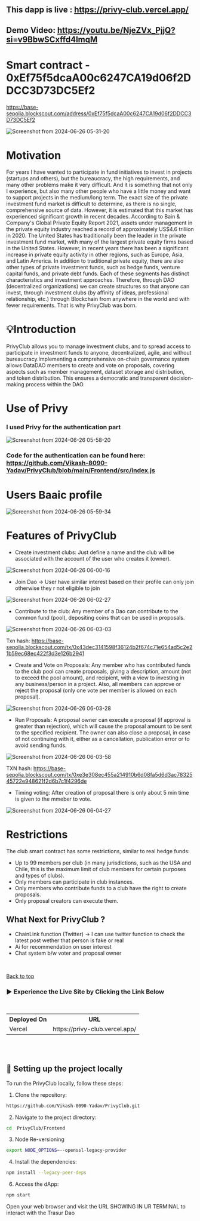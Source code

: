 



## This dapp is live : https://privy-club.vercel.app/

## Demo Video:  https://youtu.be/NjeZVx_PjjQ?si=v9BbwSCxffd4ImqM


# Smart contract  -  0xEf75f5dcaA00c6247CA19d06f2DDCC3D73DC5Ef2


https://base-sepolia.blockscout.com/address/0xEf75f5dcaA00c6247CA19d06f2DDCC3D73DC5Ef2


![Screenshot from 2024-06-26 05-31-20](https://github.com/Vikash-8090-Yadav/ArcDao/assets/85225156/54e978eb-8193-4a20-8f2c-ec7e510dce19)




#  Motivation

For years I have wanted to participate in fund initiatives to invest in projects (startups and others), but the bureaucracy, the high requirements, and many other problems make it very difficult. And it is something that not only I experience, but also many other people who have a little money and want to support projects in the medium/long term. The exact size of the private investment fund market is difficult to determine, as there is no single, comprehensive source of data. However, it is estimated that this market has experienced significant growth in recent decades. According to Bain & Company's Global Private Equity Report 2021, assets under management in the private equity industry reached a record of approximately US$4.6 trillion in 2020. The United States has traditionally been the leader in the private investment fund market, with many of the largest private equity firms based in the United States. However, in recent years there has been a significant increase in private equity activity in other regions, such as Europe, Asia, and Latin America. In addition to traditional private equity, there are also other types of private investment funds, such as hedge funds, venture capital funds, and private debt funds. Each of these segments has distinct characteristics and investment approaches. Therefore, through DAO (decentralized organizations) we can create structures so that anyone can invest, through investment clubs (by affinity of ideas, professional relationship, etc.) through Blockchain from anywhere in the world and with fewer requirements. That is why PrivyClub was born.


#  💡Introduction

PrivyClub allows you to manage investment clubs, and to spread access to participate in investment funds to anyone, decentralized, agile, and without bureaucracy.Implementing a comprehensive on-chain governance system allows DataDAO members to create and vote on proposals, covering aspects such as member management, dataset storage and distribution, and token distribution. This ensures a democratic and transparent decision-making process within the DAO.


# Use of Privy 

### I used Privy for the authentication part 

![Screenshot from 2024-06-26 05-58-20](https://github.com/Vikash-8090-Yadav/PrivyClub/assets/85225156/f2172a6c-97e9-48c4-a32f-dab759ede19b)


### Code for the authentication can be found here: https://github.com/Vikash-8090-Yadav/PrivyClub/blob/main/Frontend/src/index.js

# Users Baaic  profile 

![Screenshot from 2024-06-26 05-59-34](https://github.com/Vikash-8090-Yadav/PrivyClub/assets/85225156/34412307-e0b4-4047-ac84-9e3e55f137ff)


# Features of PrivyClub

- Create investment clubs: Just define a name and the club will be associated with the account of the user who creates it (owner).

![Screenshot from 2024-06-26 06-00-16](https://github.com/Vikash-8090-Yadav/PrivyClub/assets/85225156/addde1ac-5d73-458b-89ca-ad8cd31960b4)



- Join Dao -> User have similar  interest based on their profile can only  join otherwise they r not eligible to join

![Screenshot from 2024-06-26 06-02-27](https://github.com/Vikash-8090-Yadav/PrivyClub/assets/85225156/9265edb5-f42b-4383-8c62-ebefd6ca6fa4)



- Contribute to the club: Any member of a Dao can contribute to the common fund (pool), depositing  coins that can be used in proposals.
 
![Screenshot from 2024-06-26 06-03-03](https://github.com/Vikash-8090-Yadav/PrivyClub/assets/85225156/579bee05-32ee-41fa-96dc-c14ce00884d8)


Txn hash: https://base-sepolia.blockscout.com/tx/0x43dec3141598f36124b2f674c71e654ad5c2e21b59ec68ec422f3d3e126b2941

- Create and Vote on Proposals: Any member who has contributed funds to the club pool can create proposals, giving a description, amount (not to exceed the pool amount), and recipient, with a view to investing in any business/person in a project. Also, all members can approve or reject the proposal (only one vote per member is allowed on each proposal).


![Screenshot from 2024-06-26 06-03-28](https://github.com/Vikash-8090-Yadav/PrivyClub/assets/85225156/8f5383ce-24a0-43c2-a546-0c78699b54b0)



- Run Proposals: A proposal owner can execute a proposal (if approval is greater than rejection), which will cause the proposal amount to be sent to the specified recipient. The owner can also close a proposal, in case of not continuing with it, either as a cancellation, publication error or to avoid sending funds.

![Screenshot from 2024-06-26 06-03-58](https://github.com/Vikash-8090-Yadav/PrivyClub/assets/85225156/e3829e5a-9bef-47ee-9a10-bd4f512deab0)



TXN hash: https://base-sepolia.blockscout.com/tx/0xe3e308ec455a214910b6d08fa5d6d3ac7832545722e948621f2d6b7c1f4296de


- Timing voting:  After  creation of proposal there is only about 5 min time is given to the  mmeber to  vote.


![Screenshot from 2024-06-26 06-04-27](https://github.com/Vikash-8090-Yadav/PrivyClub/assets/85225156/853c14f4-7838-4c74-ac9b-c1a65a40ffa5)


# Restrictions

The club smart contract has some restrictions, similar to real hedge funds:

- Up to 99 members per club (in many jurisdictions, such as the USA and Chile, this is the maximum limit of club members for certain purposes and types of clubs).
- Only members can participate in club instances.
- Only members who contribute funds to a club have the right to create proposals.
- Only proposal creators can execute them.


## What Next for PrivyClub ?

- ChainLink function (Twitter) -> I can use twitter function  to check the  latest post wether that person is fake or real
-  Ai for recommendation on user interest 
-  Chat system b/w voter and  proposal owner
    
<br>

<a href = "#top">Back to top</a>



### 	▶️ Experience the Live Site by Clicking the Link Below
<br>
<div align="center">
  <table>
    <tr>
      <th>Deployed On</th>
      <th>URL</th>
    </tr>
    <tr>
      <td>Vercel</td>
      <td>
        https://privy-club.vercel.app/
      </td>
    </tr>
    </tr>
    </table>
</div>
<br><br>

## 🚀 Setting up the project locally

To run the  PrivyClub locally, follow these steps:
1. Clone the repository:
 ```bash
https://github.com/Vikash-8090-Yadav/PrivyClub.git
 ```
 2. Navigate to the project directory:
```bash
cd  PrivyClub/Frontend
```
3. Node Re-versioning

```bash
export NODE_OPTIONS=--openssl-legacy-provider
```

4. Install the dependencies:
```bash
npm install --legacy-peer-deps
```

6. Access the dApp:
```bash
npm start
```
Open your web browser and visit the URL SHOWING IN UR TERMINAL to interact with the Trasur Dao

<br>


